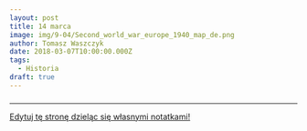```yaml
---
layout: post
title: 14 marca
image: img/9-04/Second_world_war_europe_1940_map_de.png
author: Tomasz Waszczyk
date: 2018-03-07T10:00:00.000Z
tags:
  - Historia
draft: true
---
```


### 

---

<a href="https://github.com/TomaszWaszczyk/historia.waszczyk.com/edit/master/src/content/march-7.md" target="_blank">Edytuj tę stronę dzieląc się własnymi notatkami!</a>
